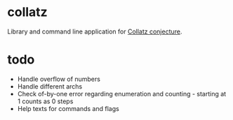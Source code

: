 # collatz

Library and command line application for [Collatz conjecture](https://en.wikipedia.org/wiki/Collatz_conjecture).

# todo

- Handle overflow of numbers
- Handle different archs
- Check of-by-one error regarding enumeration and counting - starting at 1 counts as 0 steps
- Help texts for commands and flags

